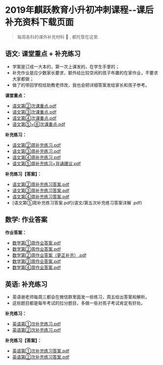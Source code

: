 # 2019年麒跃教育小升初冲刺课程--课后补充资料下载页面
> 每周各科的课外补充材料 📝 , 都托管在这里.  


## 语文: 课堂重点 + 补充练习
  - 学案是订成一大本的，第一次上课发的，在学生手里的；
  - 补充作业是应少数家长要求，额外给比较空闲的孩子布置的在家作业，不要求大家都做；
  - 做了的带回学校给助教老师改，我也会把详细答案发给家长和孩子参考。

**课堂重点：**
   * [语文第②次课重点.pdf](语文/语文第二次课重点.pdf)
   * [语文第③次课重点.pdf](语文/语文第三次课重点.pdf)
   * [语文第④次课重点.pdf](语文/语文第四次课重点.pdf)
   * [语文第⑤+⑥次课重点.pdf](语文/语文第五、六次课重点.pdf)
      
**补充练习：**
   * [语文第②周补充练习.pdf](语文/第二周补充练习.pdf)
   * [语文第③周补充练习.pdf](语文/第三周补充练习.pdf)
   * [语文第④周补充练习.pdf](语文/第四次补充练习.pdf)
   * [语文第⑤周补充练习+背诵建议.pdf](语文/第五次补充练习和背诵建议.pdf)
   
**补充练习【答案】：**
   * [语文第②周补充练习答案.pdf](语文/第二周补充练习答案详解(1).pdf)
   * [语文第③周补充练习答案.pdf](语文/第三周补充练习答案详解.pdf)
   * [语文第④周补充练习答案.pdf](语文/第四次补充练习答案.pdf)
   * [语文第⑤周补充练习答案.pdf](语文/第五次补充练习答案详解 .pdf)
   

## 数学: 作业答案

**作业答案：**
   * [数学第①周作业答案.pdf](数学/数学第一周作业答案.pdf)
   * [数学第②周作业答案.pdf](数学/数学第二周作业答案.pdf)
   * [数学第②周作业答案（更正补充）.pdf](数学/第二周作业答案更正.pdf)
   * [数学第③周作业答案.pdf](数学/小升初第三周作业答案.pdf)
   * [数学第④周作业答案.pdf](数学/小升初第四周作业答案.pdf)
      
   
## 英语: 补充练习
  - 英语谢老师每周三都会在微信群里面发一些练习，周五给出答案和解析。
  - 这些题目都是每年考试的拉分题目，多做一些对孩子考试肯定有好处。

**补充练习：**
   * [英语第①次补充练习.pdf](英语/第一次补充资料【题目】.pdf)
   * [英语第②次补充练习.pdf](英语/第二次补充资料【题目】.pdf)
   
**补充练习【答案】：**
   * [英语第①次补充练习答案.pdf](英语/第一次补充资料【答案】.pdf)
   * [英语第②次补充练习答案.pdf](英语/第二次补充资料【答案】.pdf)
    


